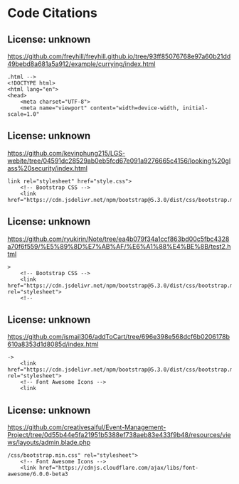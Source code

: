 # Code Citations

## License: unknown
https://github.com/freyhill/freyhill.github.io/tree/93ff85076768e97a60b21dd49bebd8a681a5a912/example/currying/index.html

```
.html -->
<!DOCTYPE html>
<html lang="en">
<head>
    <meta charset="UTF-8">
    <meta name="viewport" content="width=device-width, initial-scale=1.0"
```


## License: unknown
https://github.com/kevinphung215/LGS-webite/tree/04591dc28529ab0eb5fcd67e091a9276665c4156/looking%20glass%20security/index.html

```
link rel="stylesheet" href="style.css">
    <!-- Bootstrap CSS -->
    <link href="https://cdn.jsdelivr.net/npm/bootstrap@5.3.0/dist/css/bootstrap.min
```


## License: unknown
https://github.com/ryukirin/Note/tree/ea4b079f34a1ccf863bd00c5fbc4328a70f6f559/%E5%89%8D%E7%AB%AF/%E6%A1%88%E4%BE%8B/test2.html

```
>
    <!-- Bootstrap CSS -->
    <link href="https://cdn.jsdelivr.net/npm/bootstrap@5.3.0/dist/css/bootstrap.min.css" rel="stylesheet">
    <!--
```


## License: unknown
https://github.com/ismail306/addToCart/tree/696e398e568dcf6b0206178b610a8353d1d8085d/index.html

```
->
    <link href="https://cdn.jsdelivr.net/npm/bootstrap@5.3.0/dist/css/bootstrap.min.css" rel="stylesheet">
    <!-- Font Awesome Icons -->
    <link
```


## License: unknown
https://github.com/creativesaiful/Event-Management-Project/tree/0d55b44e5fa21951b5388ef738aeb83e433f9b48/resources/views/layouts/admin.blade.php

```
/css/bootstrap.min.css" rel="stylesheet">
    <!-- Font Awesome Icons -->
    <link href="https://cdnjs.cloudflare.com/ajax/libs/font-awesome/6.0.0-beta3
```


